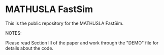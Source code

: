 # MATHUSLA FastSim

This is the public repository for the MATHUSLA FastSim.

NOTES:

Please read Section III of the paper and work through the "DEMO" file for details about the code.



